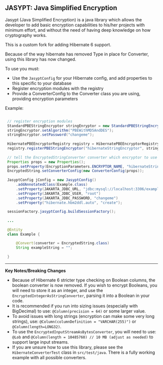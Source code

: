 
 JASYPT: Java Simplified Encryption
 ----------------------------------
 
 Jasypt (Java Simplified Encryption) is a java library which allows the
 developer to add basic encryption capabilities to his/her projects with
 minimum effort, and without the need of having deep knowledge on how 
 cryptography works.
 

This is a custom fork for adding Hibernate 6 support.

Because of the way hibernate has removed Type in place for Converter, using this library has now changed.

To use you must:

- Use the `JasyptConfig` for your Hibernate config, and add properties to this specific to your database
- Register encryption modules with the registry
- Provide a ConverterConfig to the Converter class you are using, providing encryption parameters

Example:

```java

 // register encryption modules
 StandardPBEStringEncryptor stringEnryptor = new StandardPBEStringEncryptor();
 stringEncryptor.setAlgorithm("PBEWithMD5AndDES");
 stringEncryptor.setPassword("changeme");
 
 HibernatePBEEncryptorRegistry registry = HibernatePBEEncryptorRegistry.getInstance();
 registry.registerPBEStringEncryptor("hibernateStringEncryptor", stringEncryptor);
 
 // tell the EncryptedStringConverter converter which encryptor to use
 Properties props = new Properties();
 props.setProperty(EncryptionParameters.ENCRYPTOR_NAME, "hibernateStringEncryptor");
 EncryptedString.setConverterConfig(new ConverterConfig(props));
 
 JasyptConfig jConfig = new JasyptConfig()
     .addAnnotatedClass(Example.class)
     .setProperty(JAKARTA_JDBC_URL, "jdbc:mysql://localhost:3306/example")
     .setProperty(JAKARTA_JDBC_USER, "root")
     .setProperty(JAKARTA_JDBC_PASSWORD, "changeme")
     .setProperty("hibernate.hbm2ddl.auto", "create");
 
 sessionFactory.jasyptConfig.buildSessionFactory();
 
 ...
 
 @Entity
 class Example {
 
     @Convert(converter = EncryptedString.class)
     String exampleString = "";
 
 }

```
     
_____________

**Key Notes/Breaking Changes**

- Because of Hibernate 6 stricter type checking on Boolean columns, the boolean converter is now removed. If you wish to encrypt Booleans, you will need to store it as an integer, and use the ``EncryptedIntegerAsStringConverter``, parsing it into a Boolean in your code.
- It is recommended if you run into sizing issues (especially with BigDecimal) to use: ``@Column(precision = 64)`` or some larger value.
- To avoid issues with long strings (encryption can make some very long strings), use: ``@Column(columnDefinition = "VARCHAR(255)")`` or ``@Column(length=LONG32)``.
- To use the ``EncryptedInputStreamAsBytesConverter``, you will need to use: ``@Lob`` and ``@Column(length = 10485760) // 10 MB (adjust as needed)`` to support large input streams.
- If you are unsure how to use this library, please see the ``HibernateConverterTest`` class in ``src/test/java``. There is a fully working example with all possible converters.
